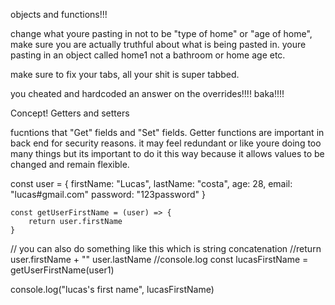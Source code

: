 objects and functions!!!

change what youre pasting in not to be "type of home" or "age of home", make sure you are actually truthful about what is being pasted in. youre pasting in an object called home1 not a bathroom or home age etc.

make sure to fix your tabs, all your shit is super tabbed. 


you cheated and hardcoded an answer on the overrides!!!! baka!!!! 


Concept! 
Getters and setters

fucntions that "Get" fields and "Set" fields. 
Getter functions are important in back end for security reasons.
it may feel redundant or like youre doing too many things but its important to do it this way because it allows values to be changed and remain flexible. 


const user = {
    firstName: "Lucas",
    lastName: "costa",
    age: 28,
    email: "lucas#gmail.com"
    password: "123password"
}

    const getUserFirstName = (user) => {
        return user.firstName
    }
// you can also do something like this which is string concatenation
//return user.firstName + "" user.lastName
//console.log
const lucasFirstName = getUserFirstName(user1)

console.log("lucas's first name", lucasFirstName)


